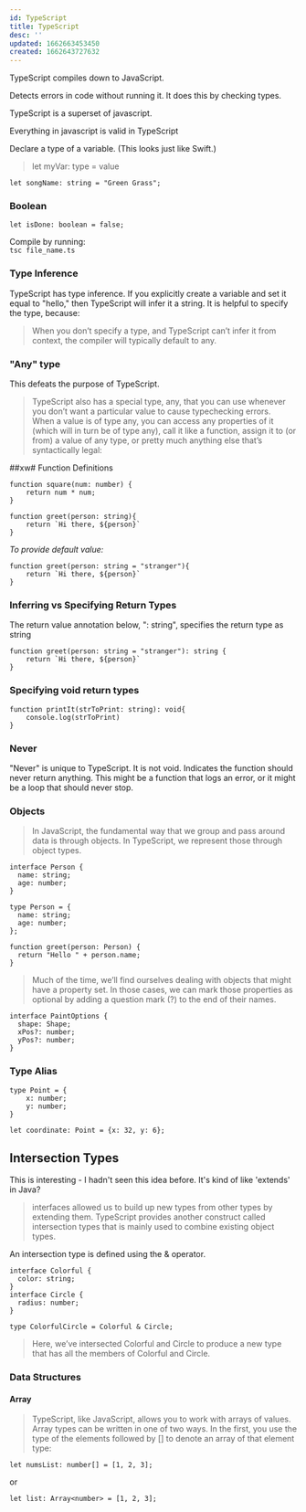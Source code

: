 ```yaml
---
id: TypeScript
title: TypeScript
desc: ''
updated: 1662663453450
created: 1662643727632
---
```


TypeScript compiles down to JavaScript.

Detects errors in code without running it.
It does this by checking types. 

TypeScript is a superset of javascript. 

Everything in javascript is valid in TypeScript

Declare a type of a variable. 
(This looks just like Swift.)
>let myVar: type = value

`let songName: string = "Green Grass";`

### Boolean
`let isDone: boolean = false;`

Compile by running: </br>
`tsc file_name.ts`


### Type Inference
TypeScript has type inference.
If you explicitly create a variable and set it equal to "hello," then TypeScript will infer it a string.
It is helpful to specify the type, because:
>When you don’t specify a type, and TypeScript can’t infer it from context, the compiler will typically default to any.


### "Any" type
This defeats the purpose of TypeScript.
>TypeScript also has a special type, any, that you can use whenever you don’t want a particular value to cause typechecking errors. </br>
When a value is of type any, you can access any properties of it (which will in turn be of type any), call it like a function, assign it to (or from) a value of any type, or pretty much anything else that’s syntactically legal:

##xw# Function Definitions

```
function square(num: number) {
    return num * num;
}

function greet(person: string){
    return `Hi there, ${person}`
}
```

*To provide default value:* <br>

```
function greet(person: string = "stranger"){
    return `Hi there, ${person}`
}
```

### Inferring vs Specifying Return Types

The return value annotation below, ": string",  specifies the return type as string
```
function greet(person: string = "stranger"): string {
    return `Hi there, ${person}`
}
```

### Specifying void return types
```
function printIt(strToPrint: string): void{
    console.log(strToPrint)
}
```

### Never
"Never" is unique to TypeScript.
It is not void.
Indicates the function should never return anything. 
This might be a function that logs an error, or it might be a loop that should never stop.


### Objects
> In JavaScript, the fundamental way that we group and pass around data is through objects. In TypeScript, we represent those through object types.

```
interface Person {
  name: string;
  age: number;
}

```
```
type Person = {
  name: string;
  age: number;
};
```
```
function greet(person: Person) {
  return "Hello " + person.name;
}

```

> Much of the time, we’ll find ourselves dealing with objects that might have a property set. In those cases, we can mark those properties as optional by adding a question mark (?) to the end of their names.

```
interface PaintOptions {
  shape: Shape;
  xPos?: number;
  yPos?: number;
}

``` 

### Type Alias


```
type Point = {
    x: number;
    y: number;
}

let coordinate: Point = {x: 32, y: 6};
```


## Intersection Types
This is interesting - I hadn't seen this idea before.
It's kind of like 'extends' in Java?

>interfaces allowed us to build up new types from other types by extending them. TypeScript provides another construct called intersection types that is mainly used to combine existing object types.

An intersection type is defined using the & operator.

```
interface Colorful {
  color: string;
}
interface Circle {
  radius: number;
}
 
type ColorfulCircle = Colorful & Circle;
``` 
> Here, we’ve intersected Colorful and Circle to produce a new type that has all the members of Colorful and Circle.

### Data Structures

#### Array <br>
>TypeScript, like JavaScript, allows you to work with arrays of values. Array types can be written in one of two ways. In the first, you use the type of the elements followed by [] to denote an array of that element type:

`let numsList: number[] = [1, 2, 3];`

or

`let list: Array<number> = [1, 2, 3];`



